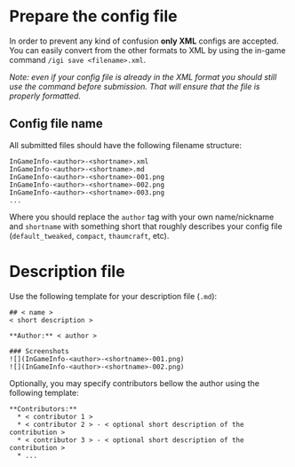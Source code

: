 # Prepare the config file
In order to prevent any kind of confusion **only XML** configs are accepted. You can easily convert from the other formats to XML by using the in-game command `/igi save <filename>.xml`.

*Note: even if your config file is already in the XML format you should still use the command before submission. That will ensure that the file is properly formatted.*

## Config file name
All submitted files should have the following filename structure:

```
InGameInfo-<author>-<shortname>.xml
InGameInfo-<author>-<shortname>.md
InGameInfo-<author>-<shortname>-001.png
InGameInfo-<author>-<shortname>-002.png
InGameInfo-<author>-<shortname>-003.png
...
```

Where you should replace the `author` tag with your own name/nickname and `shortname` with something short that roughly describes your config file (`default_tweaked`, `compact`, `thaumcraft`, etc).

# Description file
Use the following template for your description file (`.md`):
```
## < name >
< short description >

**Author:** < author >

### Screenshots
![](InGameInfo-<author>-<shortname>-001.png)
![](InGameInfo-<author>-<shortname>-002.png)
```

Optionally, you may specify contributors bellow the author using the following template:
```
**Contributors:**
  * < contributor 1 >
  * < contributor 2 > - < optional short description of the contribution >
  * < contributor 3 > - < optional short description of the contribution >
  * ...
```
